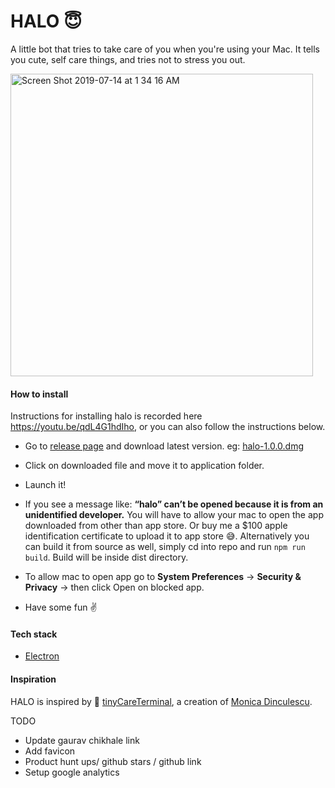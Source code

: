 # HALO 😇

A little bot that tries to take care of you when you're using your Mac. It tells you cute, self care things, and tries not to stress you out.

<img width="484" alt="Screen Shot 2019-07-14 at 1 34 16 AM" src="https://user-images.githubusercontent.com/3471415/61184119-ec464e80-a617-11e9-96c1-a6fc42b7bca9.gif">

#### How to install
  Instructions for installing halo is recorded here https://youtu.be/qdL4G1hdIho, or you can also follow the instructions below.


- Go to [release page](https://github.com/gauravchl/halo/releases) and download latest version. eg: [halo-1.0.0.dmg](https://github.com/gauravchl/halo/releases/download/v1.0.0/halo-1.0.0.dmg)
- Click on downloaded file and move it to application folder.

- Launch it!

- If you see a message like: **“halo” can’t be opened because it is from an unidentified developer.** You will have to allow your mac to open the app downloaded from other than app store. Or buy me a  $100 apple identification certificate to upload it to app store 😅. Alternatively you can build it from source as well, simply cd into repo and run `npm run build`. Build will be inside dist directory.

- To allow mac to open app go to **System Preferences** -> **Security & Privacy** -> then click Open on blocked app.

- Have some fun ✌️


#### Tech stack
- [Electron](https://electronjs.org/)


#### Inspiration

HALO is inspired by 💖 [tinyCareTerminal](https://github.com/notwaldorf/tiny-care-terminal),  a creation of [Monica Dinculescu](https://twitter.com/notwaldorf).



TODO
 - Update gaurav chikhale link
 - Add favicon
 - Product hunt ups/ github stars / github link
 - Setup google analytics
 
